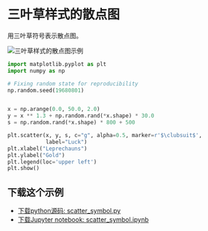# 三叶草样式的散点图

用三叶草符号表示散点图。

![三叶草样式的散点图示例](https://matplotlib.org/_images/sphx_glr_scatter_symbol_001.png)

```python
import matplotlib.pyplot as plt
import numpy as np

# Fixing random state for reproducibility
np.random.seed(19680801)


x = np.arange(0.0, 50.0, 2.0)
y = x ** 1.3 + np.random.rand(*x.shape) * 30.0
s = np.random.rand(*x.shape) * 800 + 500

plt.scatter(x, y, s, c="g", alpha=0.5, marker=r'$\clubsuit$',
            label="Luck")
plt.xlabel("Leprechauns")
plt.ylabel("Gold")
plt.legend(loc='upper left')
plt.show()
```

## 下载这个示例

- [下载python源码: scatter_symbol.py](https://matplotlib.org/_downloads/scatter_symbol.py)
- [下载Jupyter notebook: scatter_symbol.ipynb](https://matplotlib.org/_downloads/scatter_symbol.ipynb)